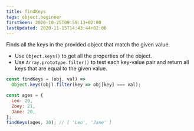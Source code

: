 ```yaml
---
title: findKeys
tags: object,beginner
firstSeen: 2020-10-25T09:59:13+02:00
lastUpdated: 2020-11-15T14:43:44+02:00
---
```


Finds all the keys in the provided object that match the given value.

- Use `Object.keys()` to get all the properties of the object.
- Use `Array.prototype.filter()` to test each key-value pair and return all keys that are equal to the given value.


```js
const findKeys = (obj, val) =>
  Object.keys(obj).filter(key => obj[key] === val);
```

```js
const ages = {
  Leo: 20,
  Zoey: 21,
  Jane: 20,
};
findKeys(ages, 20); // [ 'Leo', 'Jane' ]
```
